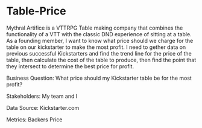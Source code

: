# Table-Price

Mythral Artifice is a VTTRPG Table making company that combines the functionality of a VTT with the classic DND experience of sitting at a table. As a founding member, I want to know what price should we charge for the table on our kickstarter to make the most profit. I need to gether data on previous successful Kickstarters and find the trend line for the price of the table, then calculate the cost of the table to produce, then find the point that they intersect to determine the best price for profit.

Business Question:
What price should my Kickstarter table be for the most profit?

Stakeholders:
My team and I

Data Source:
Kickstarter.com

Metrics:
Backers
Price
